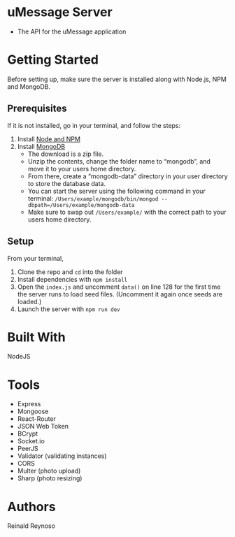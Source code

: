 # uMessage Server
* The API for the uMessage application

# Getting Started
Before setting up, make sure the server is installed along with Node.js, NPM and MongoDB.

## Prerequisites
If it is not installed, go in your terminal, and follow the steps:

1. Install [Node and NPM](https://www.npmjs.com/get-npm)
2. Install [MongoDB](https://www.mongodb.com/try/download/community)
    - The download is a zip file.
    - Unzip the contents, change the folder name to “mongodb”, and move it to your users home directory.
    - From there, create a “mongodb-data” directory in your user directory to store the database data.
    - You can start the server using the following command in your terminal: `/Users/example/mongodb/bin/mongod --dbpath=/Users/example/mongodb-data`
    - Make sure to swap out `/Users/example/` with the correct path to your users home directory.

## Setup

From your terminal,

1. Clone the repo and `cd` into the folder
2. Install dependencies with `npm install`
3. Open the `index.js` and uncomment `data()` on line 128 for the first time the server runs to load seed files. (Uncomment it again once seeds are loaded.)
4. Launch the server with `npm run dev`

# Built With
NodeJS

# Tools
* Express
* Mongoose
* React-Router
* JSON Web Token
* BCrypt
* Socket.io 
* PeerJS
* Validator (validating instances)
* CORS
* Multer (photo upload)
* Sharp (photo resizing)

# Authors
Reinald Reynoso